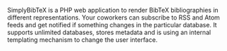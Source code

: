 SimplyBibTeX is a PHP web application to render BibTeX bibliographies in different representations. Your coworkers can subscribe to RSS and Atom feeds and get notified if something changes in the particular database. It supports unlimited databases, stores metadata and is using an internal templating mechanism to change the user interface.